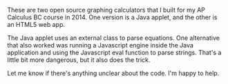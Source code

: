 These are two open source graphing calculators that I built for my AP Calculus BC course in 2014. One version is a Java applet, and the other is an HTML5 web app.

The Java applet uses an external class to parse equations. One alternative that also worked was running a Javascript engine inside the Java application and using the Javascript eval function to parse strings. That's a little bit more dangerous, but it also does the trick.

Let me know if there's anything unclear about the code. I'm happy to help.
